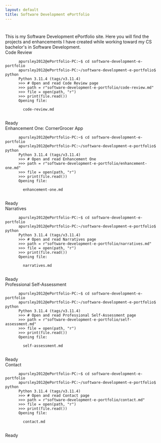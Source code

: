 ```yaml
---
layout: default
title: Software Development ePortfolio
---
```


<h1 id="page-title" data-text="Welcome to My Software Development ePortfolio"></h1>

<div class="intro-text">
  This is my Software Development ePortfolio site. Here you will find the projects and enhancements I have created while working toward my CS bachelor's in Software Development.
</div>

<div class="terminal-window">
  <div class="terminal-header">
    <span>Code Review</span>
    <div class="terminal-buttons">
      <div class="terminal-button minimize">
        <i class="fa-solid fa-window-minimize"></i>
      </div>
      <div class="terminal-button maximize">
        <i class="fa-regular fa-window-maximize"></i>
      </div>
      <div class="terminal-button close">
        <i class="fa-solid fa-x"></i>
      </div>
    </div>
  </div>
  <div class="terminal-content">
    <code>
      apursley2012@ePortfolio-PC:~$ cd software-development-e-portfolio  
      apursley2012@ePortfolio-PC:~/software-development-e-portfolio$ python  
      Python 3.11.4 (tags/v3.11.4)  
      &gt;&gt;&gt; # Open and read Code Review page  
      &gt;&gt;&gt; path = r"software-development-e-portfolio/code-review.md"  
      &gt;&gt;&gt; file = open(path, "r")  
      &gt;&gt;&gt; print(file.read())  
      Opening file:  
      <span class="clickable-link" onclick="openPage('code-review')">
        code-review.md
      </span>
    </code>
  </div>
  <div class="status-bar">Ready</div>
</div>

<div class="terminal-window">
  <div class="terminal-header">
    <span>Enhancement One: CornerGrocer App</span>
    <div class="terminal-buttons">
      <div class="terminal-button minimize">
        <i class="fa-solid fa-window-minimize"></i>
      </div>
      <div class="terminal-button maximize">
        <i class="fa-regular fa-window-maximize"></i>
      </div>
      <div class="terminal-button close">
        <i class="fa-solid fa-x"></i>
      </div>
    </div>
  </div>
  <div class="terminal-content">
    <code>
      apursley2012@ePortfolio-PC:~$ cd software-development-e-portfolio  
      apursley2012@ePortfolio-PC:~/software-development-e-portfolio$ python  
      Python 3.11.4 (tags/v3.11.4)  
      &gt;&gt;&gt; # Open and read Enhancement One  
      &gt;&gt;&gt; path = r"software-development-e-portfolio/enhancement-one.md"  
      &gt;&gt;&gt; file = open(path, "r")  
      &gt;&gt;&gt; print(file.read())  
      Opening file:  
      <span class="clickable-link" onclick="openPage('enhancement-one')">
        enhancement-one.md
      </span>
    </code>
  </div>
  <div class="status-bar">Ready</div>
</div>

<div class="terminal-window">
  <div class="terminal-header">
    <span>Narratives</span>
    <div class="terminal-buttons">
      <div class="terminal-button minimize">
        <i class="fa-solid fa-window-minimize"></i>
      </div>
      <div class="terminal-button maximize">
        <i class="fa-regular fa-window-maximize"></i>
      </div>
      <div class="terminal-button close">
        <i class="fa-solid fa-x"></i>
      </div>
    </div>
  </div>
  <div class="terminal-content">
    <code>
      apursley2012@ePortfolio-PC:~$ cd software-development-e-portfolio  
      apursley2012@ePortfolio-PC:~/software-development-e-portfolio$ python  
      Python 3.11.4 (tags/v3.11.4)  
      &gt;&gt;&gt; # Open and read Narratives page  
      &gt;&gt;&gt; path = r"software-development-e-portfolio/narratives.md"  
      &gt;&gt;&gt; file = open(path, "r")  
      &gt;&gt;&gt; print(file.read())  
      Opening file:  
      <span class="clickable-link" onclick="openPage('narratives')">
        narratives.md
      </span>
    </code>
  </div>
  <div class="status-bar">Ready</div>
</div>

<div class="terminal-window">
  <div class="terminal-header">
    <span>Professional Self-Assessment</span>
    <div class="terminal-buttons">
      <div class="terminal-button minimize">
        <i class="fa-solid fa-window-minimize"></i>
      </div>
      <div class="terminal-button maximize">
        <i class="fa-regular fa-window-maximize"></i>
      </div>
      <div class="terminal-button close">
        <i class="fa-solid fa-x"></i>
      </div>
    </div>
  </div>
  <div class="terminal-content">
    <code>
      apursley2012@ePortfolio-PC:~$ cd software-development-e-portfolio  
      apursley2012@ePortfolio-PC:~/software-development-e-portfolio$ python  
      Python 3.11.4 (tags/v3.11.4)  
      &gt;&gt;&gt; # Open and read Professional Self-Assessment page  
      &gt;&gt;&gt; path = r"software-development-e-portfolio/self-assessment.md"  
      &gt;&gt;&gt; file = open(path, "r")  
      &gt;&gt;&gt; print(file.read())  
      Opening file:  
      <span class="clickable-link" onclick="openPage('self-assessment')">
        self-assessment.md
      </span>
    </code>
  </div>
  <div class="status-bar">Ready</div>
</div>

<div class="terminal-window">
  <div class="terminal-header">
    <span>Contact</span>
    <div class="terminal-buttons">
      <div class="terminal-button minimize">
        <i class="fa-solid fa-window-minimize"></i>
      </div>
      <div class="terminal-button maximize">
        <i class="fa-regular fa-window-maximize"></i>
      </div>
      <div class="terminal-button close">
        <i class="fa-solid fa-x"></i>
      </div>
    </div>
  </div>
  <div class="terminal-content">
    <code>
      apursley2012@ePortfolio-PC:~$ cd software-development-e-portfolio  
      apursley2012@ePortfolio-PC:~/software-development-e-portfolio$ python  
      Python 3.11.4 (tags/v3.11.4)  
      &gt;&gt;&gt; # Open and read Contact page  
      &gt;&gt;&gt; path = r"software-development-e-portfolio/contact.md"  
      &gt;&gt;&gt; file = open(path, "r")  
      &gt;&gt;&gt; print(file.read())  
      Opening file:  
      <span class="clickable-link" onclick="openPage('contact')">
        contact.md
      </span>
    </code>
  </div>
  <div class="status-bar">Ready</div>
</div>

<script>
function openPage(pageName) {
  window.location.href = pageName + '.html';
}
</script>
